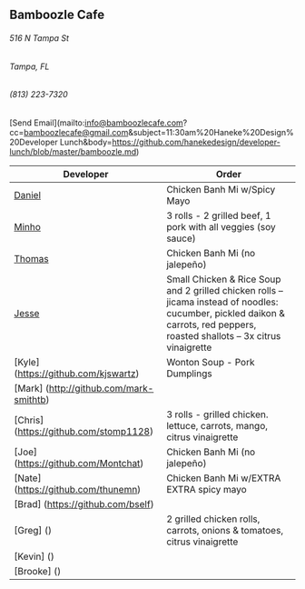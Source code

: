 ## Bamboozle Cafe
###### 516 N Tampa St
###### Tampa, FL
###### (813) 223-7320
[Send Email](mailto:info@bamboozlecafe.com?cc=bamboozlecafe@gmail.com&subject=11:30am%20Haneke%20Design%20Developer Lunch&body=https://github.com/hanekedesign/developer-lunch/blob/master/bamboozle.md)

Developer     | Order
--------------|---------------------
[Daniel](https://github.com/dtartaglia)           	| Chicken Banh Mi w/Spicy Mayo
[Minho](https://github.com/minhochoi)               | 3 rolls - 2 grilled beef, 1 pork with all veggies (soy sauce)
[Thomas](https://github.com/ThomasKomarnicki)       | Chicken Banh Mi (no jalepeño)
[Jesse](https://github.com/jessecurry)              | Small Chicken & Rice Soup and 2 grilled chicken rolls – jicama instead of noodles: cucumber, pickled daikon & carrots, red peppers, roasted shallots – 3x citrus vinaigrette
[Kyle] (https://github.com/kjswartz)                | Wonton Soup - Pork Dumplings 
[Mark] (http://github.com/mark-smithtb)             | 
[Chris] (https://github.com/stomp1128)              | 3 rolls - grilled chicken. lettuce, carrots, mango, citrus vinaigrette
[Joe] (https://github.com/Montchat)                 | Chicken Banh Mi (no jalepeño)
[Nate] (https://github.com/thunemn)                 | Chicken Banh Mi w/EXTRA EXTRA spicy mayo
[Brad] (https://github.com/bself)                   |                                    
[Greg] ()                                           | 2 grilled chicken rolls, carrots, onions & tomatoes, citrus vinaigrette
[Kevin] ()                                          | 
[Brooke] ()                                         | 
